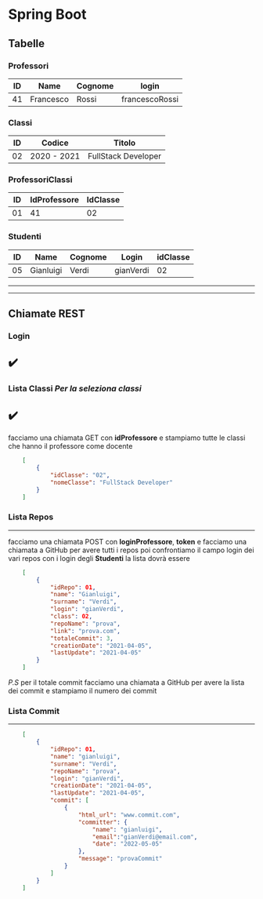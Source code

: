 # Spring Boot

## Tabelle

### Professori

| ID | Name | Cognome | login |
| - | - | - | - |
| 41 | Francesco | Rossi | francescoRossi |


### Classi

| ID | Codice | Titolo |
| - | - | - |
| 02 | 2020 - 2021 | FullStack Developer |

### ProfessoriClassi

| ID | IdProfessore | IdClasse |
| - | - | - |
| 01 | 41 | 02 |

### Studenti

| ID | Name | Cognome | Login | idClasse |
| - | - | - | - | - |
| 05 | Gianluigi | Verdi | gianVerdi | 02 |
---
---

## Chiamate REST

### Login 
:heavy_check_mark:
---

### Lista Classi *Per la seleziona classi*

:heavy_check_mark:
---

facciamo una chiamata GET con **idProfessore** e stampiamo tutte le classi che hanno il professore come docente
<!-- 
| idClasse | nomeClasse |
|-|-|
| 02 | FullStack Developer | -->

```json
    [
        {
            "idClasse": "02",
            "nomeClasse": "FullStack Developer"
        }
    ]
```


### Lista Repos
---
facciamo una chiamata POST con **loginProfessore**, **token** e facciamo una chiamata a GitHub per avere tutti i repos poi confrontiamo il campo login dei vari repos con i login degli **Studenti** la lista dovrà essere 

```json
    [
        {
            "idRepo": 01,
            "name": "Gianluigi",
            "surname": "Verdi",
            "login": "gianVerdi",
            "class": 02,
            "repoName": "prova",
            "link": "prova.com",
            "totaleCommit": 3,
            "creationDate": "2021-04-05",
            "lastUpdate": "2021-04-05"
        }
    ]
```

*P.S* per il totale commit facciamo una chiamata a GitHub per avere la lista dei commit e stampiamo il numero dei commit

### Lista Commit
---
```json
    [
        {
            "idRepo": 01,
            "name": "gianluigi",
            "surname": "Verdi",
            "repoName": "prova",
            "login": "gianVerdi",
            "creationDate": "2021-04-05",
            "lastUpdate": "2021-04-05",
            "commit": [
                {
                    "html_url": "www.commit.com",
                    "committer": {
                        "name": "gianluigi",
                        "email":"gianVerdi@email.com",
                        "date": "2022-05-05"
                    },
                    "message": "provaCommit"
                }
            ]
        }
    ]
```





